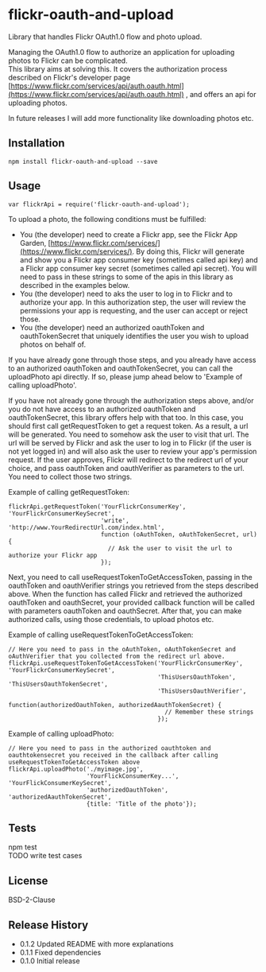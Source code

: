 flickr-oauth-and-upload
=======================

Library that handles Flickr OAuth1.0 flow and photo upload.  
  
Managing the OAuth1.0 flow to authorize an application for uploading photos to Flickr can be complicated.  
This library aims at solving this. It covers the authorization process described on Flickr's developer page [https://www.flickr.com/services/api/auth.oauth.html](https://www.flickr.com/services/api/auth.oauth.html) , and offers an api for uploading photos.  
  
In future releases I will add more functionality like downloading photos etc.
  
## Installation

    npm install flickr-oauth-and-upload --save

## Usage

    var flickrApi = require('flickr-oauth-and-upload');  
  
To upload a photo, the following conditions must be fulfilled:  
- You (the developer) need to create a Flickr app, see the Flickr App Garden, [https://www.flickr.com/services/](https://www.flickr.com/services/). By doing this, Flickr will generate and show you a Flickr app consumer key (sometimes called api key) and a Flickr app consumer key secret (sometimes called api secret). You will need to pass in these strings to some of the apis in this library as described in the examples below.    
- You (the developer) need to aks the user to log in to Flickr and to authorize your app. In this authorization step, the user will review the permissions your app is requesting, and the user can accept or reject those.  
- You (the developer) need an authorized oauthToken and oauthTokenSecret that uniquely identifies the user you wish to upload photos on behalf of.  
  
If you have already gone through those steps, and you already have access to an authorized oauthToken and oauthTokenSecret, you can call the uploadPhoto api directly. If so, please jump ahead below to 'Example of calling uploadPhoto'. 
  
If you have not already gone through the authorization steps above, and/or you do not have access to an authorized oauthToken and oauthTokenSecret, this library offers help with that too. In this case, you should first call getRequestToken to get a request token. As a result, a url will be generated. You need to somehow ask the user to visit that url. The url will be served by Flickr and ask the user to log in to Flickr (if the user is not yet logged in) and will also ask the user to review your app's permission request. If the user approves, Flickr will redirect to the redirect url of your choice, and pass oauthToken and oauthVerifier as parameters to the url. You need to collect those two strings.  
  
Example of calling getRequestToken:  
  
    flickrApi.getRequestToken('YourFlickrConsumerKey', 'YourFlickrConsumerKeySecret',
                              'write', 'http://www.YourRedirectUrl.com/index.html',
                              function (oAuthToken, oAuthTokenSecret, url) {
                                // Ask the user to visit the url to authorize your Flickr app
                              });
  
Next, you need to call useRequestTokenToGetAccessToken, passing in the oauthToken and oauthVerifier strings you retrieved from the steps described above. When the function has called Flickr and retrieved the authorized oauthToken and oauthSecret, your provided callback function will be called with parameters oauthToken and oauthSecret. After that, you can make authorized calls, using those credentials, to upload photos etc.
  
Example of calling useRequestTokenToGetAccessToken:

    // Here you need to pass in the oAuthToken, oAuthTokenSecret and oAuthVerifier that you collected from the redirect url above.  
    flickrApi.useRequestTokenToGetAccessToken('YourFlickrConsumerKey', 'YourFlickrConsumerKeySecret',
                                              'ThisUsersOauthToken', 'ThisUsersOauthTokenSecret',
                                              'ThisUsersOauthVerifier',
                                              function(authorizedOauthToken, authorizedAauthTokenSecret) {
                                                // Remember these strings
                                              });
  
Example of calling uploadPhoto:  

    // Here you need to pass in the authorized oauthtoken and oauthtokensecret you received in the callback after calling useRequestTokenToGetAccessToken above  
    flickrApi.uploadPhoto('./myimage.jpg',
                          'YourFlickConsumerKey...', 'YourFlickConsumerKeySecret',
                          'authorizedOauthToken', 'authorizedAauthTokenSecret',
                          {title: 'Title of the photo'});
  
## Tests

npm test  
TODO write test cases

## License

BSD-2-Clause

## Release History

* 0.1.2 Updated README with more explanations
* 0.1.1 Fixed dependencies
* 0.1.0 Initial release

